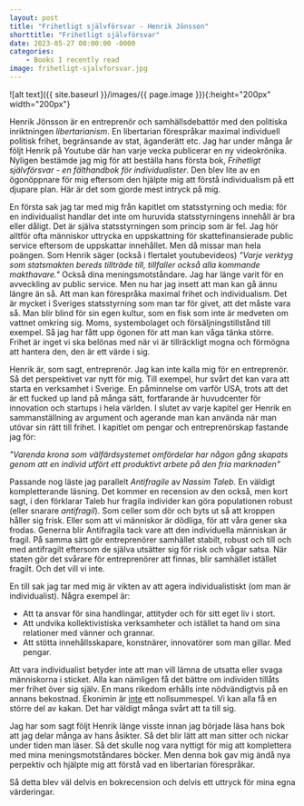 ```yaml
---
layout: post
title: "Frihetligt självförsvar - Henrik Jönsson"
shorttitle: "Frihetligt självförsvar"
date: 2023-05-27 00:00:00 -0000
categories: 
    - Books I recently read
image: frihetligt-sjalvforsvar.jpg
---
```


![alt text]({{ site.baseurl }}/images/{{ page.image }}){:height="200px" width="200px"}

Henrik Jönsson är en entreprenör och samhällsdebattör med den politiska inriktningen *libertarianism*. En libertarian förespråkar maximal individuell politisk frihet, begränsande av stat, äganderätt etc. Jag har under många år följt Henrik på Youtube där han varje vecka publicerar en ny videokrönika. Nyligen bestämde jag mig för att beställa hans första bok, *Frihetligt självförsvar - en fälthandbok för individualister*. Den blev lite av en ögonöppnare för mig eftersom den hjälpte mig att förstå individualism på ett djupare plan. Här är det som gjorde mest intryck på mig.

En första sak jag tar med mig från kapitlet om statsstyrning och media: för en individualist handlar det inte om huruvida statsstyrningens innehåll är bra eller dåligt. Det är själva statsstyrningen som princip som är fel. Jag hör alltför ofta människor uttrycka en uppskattning för skattefinansierade public service eftersom de uppskattar innehållet. Men då missar man hela poängen. Som Henrik säger (också i flertalet youtubevideos) *"Varje verktyg som statsmakten bereds tillträde till, tillfaller också alla kommande makthavare."* Också dina meningsmotståndare. Jag har länge varit för en avveckling av public service. Men nu har jag insett att man kan gå ännu längre än så. Att man kan förespråka maximal frihet och individualism. Det är mycket i Sveriges statsstyrning som man tar för givet, att det måste vara så. Man blir blind för sin egen kultur, som en fisk som inte är medveten om vattnet omkring sig. Moms, systembolaget och försäljningstillstånd till exempel. Så jag har fått upp ögonen för att man kan våga tänka större. Frihet är inget vi ska belönas med när vi är tillräckligt mogna och förmögna att hantera den, den är ett värde i sig.

Henrik är, som sagt, entreprenör. Jag kan inte kalla mig för en entreprenör. Så det perspektivet var nytt för mig. Till exempel, hur svårt det kan vara att starta en verksamhet i Sverige. En påminnelse om varför USA, trots att det är ett fucked up land på många sätt, fortfarande är huvudcenter för innovation och startups i hela världen. I slutet av varje kapitel ger Henrik en sammanställning av argument och agerande man kan använda när man utövar sin rätt till frihet. I kapitlet om pengar och entreprenörskap fastande jag för: 

*"Varenda krona som välfärdsystemet omfördelar har någon gång skapats genom att en individ utfört ett produktivt arbete på den fria marknaden"*

Passande nog läste jag parallelt *Antifragile* av *Nassim Taleb*. En väldigt kompletterande läsning. Det kommer en recension av den också, men kort sagt, i den förklarar Taleb hur fragila individer kan göra populationen robust (eller snarare *antifragil*). Som celler som dör och byts ut så att kroppen håller sig frisk. Eller som att vi människor är dödliga, för att våra gener ska frodas. Generna blir Antifragila tack vare att den individuella människan är fragil. På samma sätt gör entreprenörer samhället stabilt, robust och till och med antifragilt eftersom de själva utsätter sig för risk och vågar satsa. När staten gör det svårare för entreprenörer att finnas, blir samhället istället fragilt. Och det vill vi inte.

En till sak jag tar med mig är vikten av att agera individualistiskt (om man är individualist). Några exempel är:
 - Att ta ansvar för sina handlingar, attityder och för sitt eget liv i stort.
 - Att undvika kollektivistiska verksamheter och istället ta hand om sina relationer med vänner och grannar. 
 - Att stötta innehållsskapare, konstnärer, innovatörer som man gillar. Med pengar.

Att vara individualist betyder inte att man vill lämna de utsatta eller svaga människorna i sticket. Alla kan nämligen få det bättre om individen tillåts mer frihet över sig själv. En mans rikedom erhålls inte nödvändigtvis på en annans bekostnad. Ekonimin är <ins>inte</ins> ett nollsummespel. Vi kan alla få en större del av kakan. Det har väldigt många svårt att ta till sig.

Jag har som sagt följt Henrik länge visste innan jag började läsa hans bok att jag delar många av hans åsikter. Så det blir lätt att man sitter och nickar under tiden man läser. Så det skulle nog vara nyttigt för mig att komplettera med mina meningsmotståndares böcker. Men denna bok gav mig ändå nya perpektiv och hjälpte mig att förstå vad en libertarian förespråkar.

Så detta blev väl delvis en bokrecension och delvis ett uttryck för mina egna värderingar.